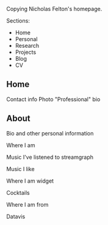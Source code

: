 Copying Nicholas Felton's homepage.

Sections:
* Home
* Personal
* Research
* Projects
* Blog
* CV

Home
----

Contact info
Photo
"Professional" bio


About
-----

Bio and other personal information

Where I am



Music I've listened to streamgraph

Music I like

Where I am widget

Cocktails

Where I am from

Datavis